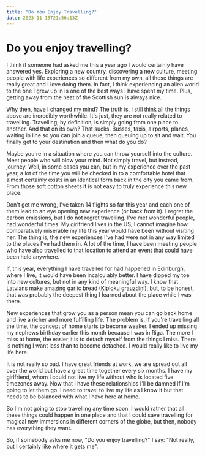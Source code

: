 ```yaml
---
title: "Do You Enjoy Travelling?"
date: 2023-11-15T21:56:13Z
---
```

# Do you enjoy travelling?

I think if someone had asked me this a year ago I would certainly have answered yes. Exploring a new country, discovering a new culture, meeting people with life experiences so different from my own, all these things are really great and I love doing them. In fact, I think experiencing an alien world to the one I grew up in is one of the best ways I have spent my time. Plus, getting away from the heat of the Scottish sun is always nice.

Why then, have I changed my mind? The truth is, I still think all the things above are incredibly worthwhile. It's just, they are not really related to travelling. Travelling, by definition, is simply going from one place to another. And that on its own? That sucks. Busses, taxis, airports, planes, waiting in line so you can join a queue, then queuing up to sit and wait. You finally get to your destination and then what do you do?

Maybe you're in a situation where you can throw yourself into the culture. Meet people who will blow your mind. Not simply travel, but instead, journey. Well, in some cases you can, but in my experience over the past year, a lot of the time you will be checked in to a comfortable hotel that almost certainly exists in an identical form back in the city you came from. From those soft cotton sheets it is not easy to truly experience this new place.

Don't get me wrong, I've taken 14 flights so far this year and each one of them lead to an eye opening new experience (or back from it). I regret the carbon emissions, but I do not regret travelling. I've met wonderful people, had wonderful times. My girlfriend lives in the US, I cannot imagine how comparatively miserable my life this year would have been without visiting her. The thing is, the new experiences I've had were not in any way limited to the places I've had them in. A lot of the time, I have been meeting people who have also travelled to that location to attend an event that could have been held anywhere.

If, this year, everything I have travelled for had happened in Edinburgh, where I live, it would have been incalculably better. I have dipped my toe into new cultures, but not in any kind of meaningful way. I know that Latvians make amazing garlic bread (Ķiploku grauzdiņi), but, to be honest, that was probably the deepest thing I learned about the place while I was there.

New experiences that grow you as a person mean you can go back home and live a richer and more fulfilling life. The problem is, if you're travelling all the time, the concept of home starts to become weaker. I ended up missing my nephews birthday earlier this month because I was in Riga. The more I miss at home, the easier it is to detach myself from the things I miss. There is nothing I want less than to become detached. I would really like to live my life here.

It is not really so bad. I have great friends at work, we are spread out all over the world but have a great time together every six months. I have my girlfriend, whom I could not live my life without who is located five timezones away. Now that I have these relationships I'll be damned if I'm going to let them go. I need to travel to live my life as I know it but that needs to be balanced with what I have here at home.

So I'm not going to stop travelling any time soon. I would rather that all these things could happen in one place and that I could save travelling for magical new immersions in different corners of the globe, but then, nobody has everything they want.

So, if somebody asks me now, "Do you enjoy travelling?" I say: "Not really, but I certainly like where it gets me".

